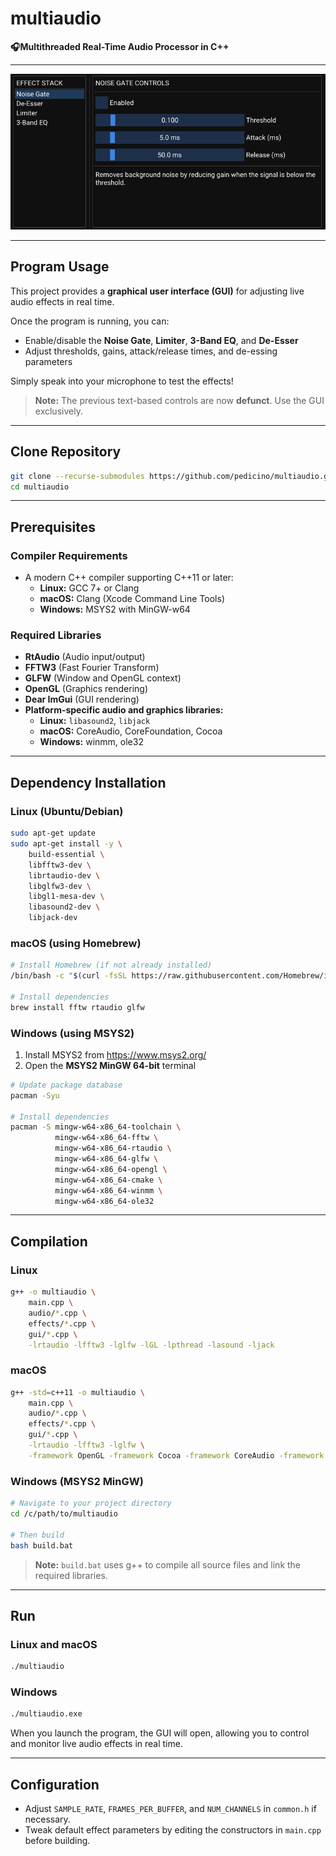 # multiaudio

**🎧Multithreaded Real-Time Audio Processor in C++**

---

![Multiaudio GUI](multiaudio_screenshot.png)

---

## Program Usage

This project provides a **graphical user interface (GUI)** for adjusting live audio effects in real time.

Once the program is running, you can:
- Enable/disable the **Noise Gate**, **Limiter**, **3-Band EQ**, and **De-Esser**
- Adjust thresholds, gains, attack/release times, and de-essing parameters

Simply speak into your microphone to test the effects!

> **Note:** The previous text-based controls are now **defunct**. Use the GUI exclusively.

---

## Clone Repository

```bash
git clone --recurse-submodules https://github.com/pedicino/multiaudio.git
cd multiaudio
```

---

## Prerequisites

### Compiler Requirements

- A modern C++ compiler supporting C++11 or later:
  - **Linux:** GCC 7+ or Clang
  - **macOS:** Clang (Xcode Command Line Tools)
  - **Windows:** MSYS2 with MinGW-w64

### Required Libraries

- **RtAudio** (Audio input/output)
- **FFTW3** (Fast Fourier Transform)
- **GLFW** (Window and OpenGL context)
- **OpenGL** (Graphics rendering)
- **Dear ImGui** (GUI rendering)
- **Platform-specific audio and graphics libraries:**
  - **Linux:** `libasound2`, `libjack`
  - **macOS:** CoreAudio, CoreFoundation, Cocoa
  - **Windows:** winmm, ole32

---

## Dependency Installation

### Linux (Ubuntu/Debian)

```bash
sudo apt-get update
sudo apt-get install -y \
    build-essential \
    libfftw3-dev \
    librtaudio-dev \
    libglfw3-dev \
    libgl1-mesa-dev \
    libasound2-dev \
    libjack-dev
```

### macOS (using Homebrew)

```bash
# Install Homebrew (if not already installed)
/bin/bash -c "$(curl -fsSL https://raw.githubusercontent.com/Homebrew/install/HEAD/install.sh)"

# Install dependencies
brew install fftw rtaudio glfw
```

### Windows (using MSYS2)

1. Install MSYS2 from https://www.msys2.org/
2. Open the **MSYS2 MinGW 64-bit** terminal

```bash
# Update package database
pacman -Syu

# Install dependencies
pacman -S mingw-w64-x86_64-toolchain \
          mingw-w64-x86_64-fftw \
          mingw-w64-x86_64-rtaudio \
          mingw-w64-x86_64-glfw \
          mingw-w64-x86_64-opengl \
          mingw-w64-x86_64-cmake \
          mingw-w64-x86_64-winmm \
          mingw-w64-x86_64-ole32
```

---

## Compilation

### Linux

```bash
g++ -o multiaudio \
    main.cpp \
    audio/*.cpp \
    effects/*.cpp \
    gui/*.cpp \
    -lrtaudio -lfftw3 -lglfw -lGL -lpthread -lasound -ljack
```

### macOS

```bash
g++ -std=c++11 -o multiaudio \
    main.cpp \
    audio/*.cpp \
    effects/*.cpp \
    gui/*.cpp \
    -lrtaudio -lfftw3 -lglfw \
    -framework OpenGL -framework Cocoa -framework CoreAudio -framework CoreFoundation
```

### Windows (MSYS2 MinGW)

```bash
# Navigate to your project directory
cd /c/path/to/multiaudio

# Then build
bash build.bat
```

> **Note:** `build.bat` uses g++ to compile all source files and link the required libraries.

---

## Run

### Linux and macOS

```bash
./multiaudio
```

### Windows

```bash
./multiaudio.exe
```

When you launch the program, the GUI will open, allowing you to control and monitor live audio effects in real time.

---

## Configuration

- Adjust `SAMPLE_RATE`, `FRAMES_PER_BUFFER`, and `NUM_CHANNELS` in `common.h` if necessary.
- Tweak default effect parameters by editing the constructors in `main.cpp` before building.
